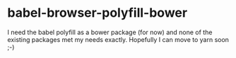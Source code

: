 # babel-browser-polyfill-bower
I need the babel polyfill as a bower package (for now) and none of the existing packages met my needs exactly. Hopefully I can move to yarn soon ;-)
